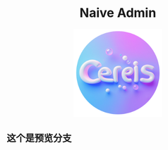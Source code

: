 <div align='center'>
    <h1>Naive Admin</h1>
    <div>
        <img src='https://raw.githubusercontent.com/WangSunio/img/main/images/celeris.png' alt='Naive Admin' width='200'  height='200'/>
    </div>
</div>

## 这个是预览分支
